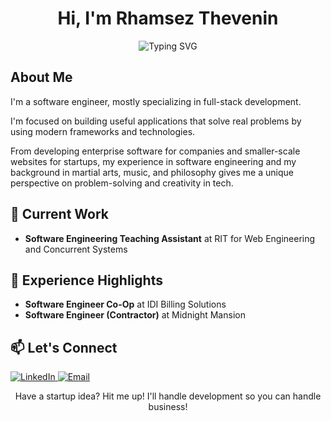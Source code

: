 <h1 align="center">Hi, I'm Rhamsez Thevenin</h1>
<p align="center">
  <img src="https://readme-typing-svg.herokuapp.com?font=Roboto+Code&pause=1000&color=FFFFFF&center=true&vCenter=true&width=435&lines=Software+Engineer;Web+and+Mobile+Developer;Game+Developer;Content+Creator" alt="Typing SVG" />
</p>

## About Me

I'm a software engineer, mostly specializing in full-stack development.

I'm focused on building useful applications that solve real problems by using modern frameworks and technologies.

From developing enterprise software for companies and smaller-scale websites for startups, my experience in software engineering and my background in martial arts, music, and philosophy gives me a unique perspective on problem-solving and creativity in tech.

## 🔭 Current Work
- **Software Engineering Teaching Assistant** at RIT for Web Engineering and Concurrent Systems

## 💼 Experience Highlights
- **Software Engineer Co-Op** at IDI Billing Solutions
- **Software Engineer (Contractor)** at Midnight Mansion

## 📫 Let's Connect
<p align="left">
  <a href="https://linkedin.com/in/rhamzthev" target="_blank">
    <img src="https://img.shields.io/badge/LinkedIn-0077B5?style=for-the-badge&logo=linkedin&logoColor=white" alt="LinkedIn"/>
  </a>
  <a href="mailto:rhamzthev@gmail.com">
    <img src="https://img.shields.io/badge/Gmail-D14836?style=for-the-badge&logo=gmail&logoColor=white" alt="Email"/>
  </a>
</p>

<p align="center">Have a startup idea? Hit me up! I'll handle development so you can handle business!</p>
